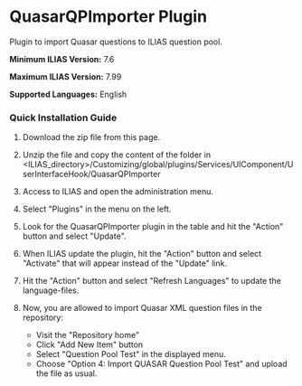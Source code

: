 # QuasarQPImporter Plugin

Plugin to import Quasar questions to ILIAS question pool.

**Minimum ILIAS Version:**
7.6

**Maximum ILIAS Version:**
7.99

**Supported Languages:**
English

### Quick Installation Guide
1. Download the zip file from this page.

2. Unzip the file and copy the content of the folder in <ILIAS_directory>/Customizing/global/plugins/Services/UIComponent/UserInterfaceHook/QuasarQPImporter

3. Access to ILIAS and open the administration menu.

4. Select "Plugins" in the menu on the left.

5. Look for the QuasarQPImporter plugin in the table and hit the "Action" button and select "Update".

6. When ILIAS update the plugin, hit the "Action" button and select "Activate" that will appear instead of the "Update" link.

7. Hit the "Action" button and select "Refresh Languages" to update the language-files.

8. Now, you are allowed to import Quasar XML question files in the repository:

    - Visit the "Repository home"
    - Click "Add New Item" button
    - Select "Question Pool Test" in the displayed menu.
    - Choose "Option 4: Import QUASAR Question Pool Test" and upload the file as usual.